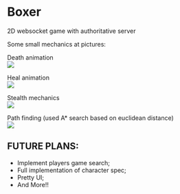 # Boxer
2D websocket game with authoritative server

Some small mechanics at pictures:

Death animation <br>
![](https://media.giphy.com/media/26gseP6BwnyNcZf0c/giphy.gif)

Heal animation <br>
![](https://media.giphy.com/media/l3q2xRBfPE3Dc0zAs/source.gif)

Stealth mechanics <br>
![](https://media.giphy.com/media/26xBNnfvy0zqKmhJC/source.gif)

Path finding (used A* search based on euclidean distance) <br>
![](https://media.giphy.com/media/l3q2LhZTFlOFiwbZe/source.gif)


## FUTURE PLANS:
- Implement players game search;
- Full implementation of character spec;
- Pretty UI;
- And More!!
